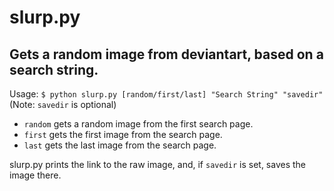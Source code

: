 slurp.py
========

Gets a random image from deviantart, based on a search string.
--------------------------------------------------------------

Usage: `$ python slurp.py [random/first/last] "Search String" "savedir"`
(Note: `savedir` is optional)

* `random` gets a random image from the first search page.
* `first` gets the first image from the search page.
* `last` gets the last image from the search page.

slurp.py prints the link to the raw image, and, if `savedir` is set, saves the image there.
